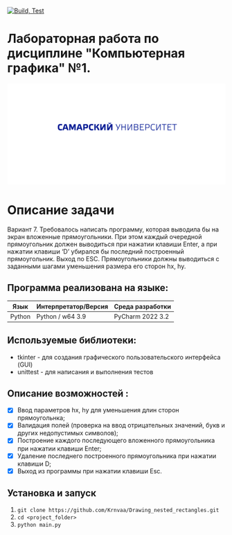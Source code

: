 [![Build, Test](https://github.com/Krnvaa/Drawing_nested_rectangles/actions/workflows/python-app.yml/badge.svg)](https://github.com/Krnvaa/Drawing_nested_rectangles/actions/workflows/python-app.yml)
# Лабораторная работа по дисциплине "Компьютерная графика" №1. 
![alt text](https://github.com/Krnvaa/Drawing_nested_rectangles/blob/main/SSAU.svg)
# Описание задачи
Вариант 7. Требовалось написать программу, которая выводила бы на экран вложенные прямоугольники. При этом каждый очередной прямоугольник должен выводиться при нажатии клавиши Enter, а при нажатии клавиши ‘D’ убирался бы последний построенный прямоугольник. Выход по ESC. Прямоугольники должны выводиться с заданными шагами уменьшения размера его сторон hx, hy.
## Программа реализована на языке:

| Язык | Интерпретатор/Версия | Среда разработки | 
| ------ | ------ | ------ |
| Python | Python / w64 3.9 | PyCharm 2022 3.2 |

## Используемые библиотеки:
* tkinter - для создания графического пользовательского интерфейса (GUI)
* unittest - для написания и выполнения тестов

## Описание возможностей :
- [x] Ввод параметров hx, hy для уменьшения длин сторон прямоугольнка;
- [x] Валидация полей (проверка на ввод отрицательных значений, букв и других недопустимых символов);
- [x] Построение каждого последующего вложенного прямоугольника при нажатии клавиши Enter;
- [x] Удаление последнего построенного прямоугольника при нажатии клавиши D;
- [x] Выход из программы при нажатии клавиши Esc.

## Установка и запуск
1. ```git clone https://github.com/Krnvaa/Drawing_nested_rectangles.git```
2. ```cd <project_folder>```
3. ```python main.py```
